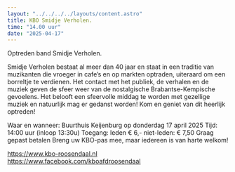 ```yaml
---
layout: "../../../../layouts/content.astro"
title: KBO Smidje Verholen.
time: "14.00 uur"
date: "2025-04-17"
---
```


Optreden band Smidje Verholen.

Smidje Verholen bestaat al meer dan 40 jaar en staat in een traditie van muzikanten die vroeger in cafe’s en op markten optraden, uiteraard om een borreltje te verdienen.
Het contact met het publiek, de verhalen en de muziek geven de sfeer weer van de nostalgische Brabantse-Kempische gevoelens.
Het belooft een sfeervolle middag te worden met gezellige muziek en natuurlijk mag er gedanst worden!
Kom en geniet van dit heerlijk optreden!

Waar en wanneer:   Buurthuis Keijenburg op donderdag 17 april 2025
Tijd: 14:00 uur (inloop 13:30u)
Toegang: leden € 6,-   niet-leden: € 7,50     Graag gepast betalen
Breng uw KBO-pas mee, maar iedereen is van harte welkom!

https://www.kbo-roosendaal.nl
https://www.facebook.com/kboafdroosendaal
